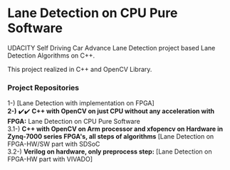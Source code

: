 # Lane Detection on CPU Pure Software
UDACITY Self Driving Car Advance Lane Detection project based Lane Detection Algorithms on C++. <br />

This project realized in C++ and OpenCV Library.<br />

### Project Repositories
1-) [Lane Detection with implementation on FPGA] <br />
**2-)** :heavy_check_mark::heavy_check_mark: **C++ with OpenCV on just CPU without any acceleration with FPGA:** Lane Detection on CPU Pure Software <br />
3.1-) **C++ with OpenCV on Arm processor and xfopencv on Hardware in Zynq-7000 series FPGA's, all steps of algorithms** [Lane Detection on FPGA-HW/SW part with SDSoC <br />
3.2-) **Verilog on hardware, only preprocess step:**  [Lane Detection on FPGA-HW part with VIVADO] <br />